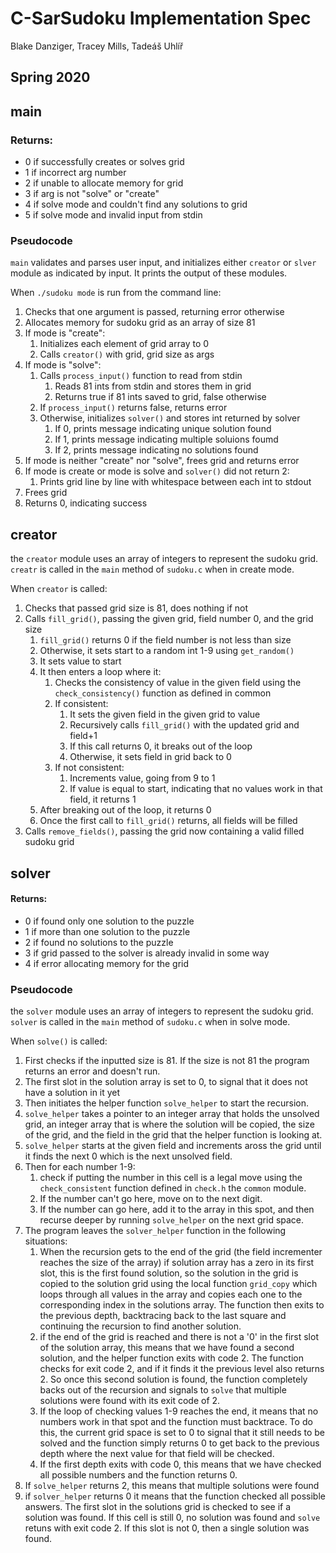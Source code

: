 
C-SarSudoku Implementation Spec
==========================
Blake Danziger, Tracey Mills, Tadeáš Uhlíř

Spring 2020
---------

## main

### Returns:

 - 0 if successfully creates or solves grid
 - 1 if incorrect arg number
 - 2 if unable to allocate memory for grid
 - 3 if arg is not "solve" or "create"
 - 4 if solve mode and couldn't find any solutions to grid
 - 5 if solve mode and invalid input from stdin

### Pseudocode

`main` validates and parses user input, and initializes either `creator` or `slver` module as indicated by input. It prints the output of these modules.

When `./sudoku mode` is run from the command line:
1. Checks that one argument is passed, returning error otherwise
2. Allocates memory for sudoku grid as an array of size 81
3. If mode is "create":
    1. Initializes each element of grid array to 0
    2. Calls `creator()` with grid, grid size as args
4. If mode is "solve":
    1. Calls `process_input()` function to read from stdin
        1. Reads 81 ints from stdin and stores them in grid
        2. Returns true if 81 ints saved to grid, false otherwise
    2. If `process_input()` returns false, returns error
    3. Otherwise, initializes `solver()` and stores int returned by solver
    	1. If 0, prints message indicating unique solution found
        2. If 1, prints message indicating multiple soluions foumd
        3. If 2, prints message indicating no solutions found
5. If mode is neither "create" nor "solve", frees grid and returns error
6. If mode is create or mode is solve and `solver()` did not return 2:
    1.  Prints grid line by line with whitespace between each int to stdout
7. Frees grid
8. Returns 0, indicating success


## creator

the `creator` module uses an array of integers to represent the sudoku grid. `creatr` is called in the `main` method of `sudoku.c` when in create mode.

When `creator` is called:
1. Checks that passed grid size is 81, does nothing if not
2. Calls `fill_grid()`, passing the given grid, field number 0, and the grid size
    1. `fill_grid()` returns 0 if the field number is not less than size
    2. Otherwise, it sets start to a random int 1-9 using `get_random()`
    3. It sets value to start
    4. It then enters a loop where it:
        1. Checks the consistency of value in the given field using the `check_consistency()` function as defined in common
        2. If consistent:
            1. It sets the given field in the given grid to value
            2. Recursively calls `fill_grid()` with the updated grid and field+1
            3. If this call returns 0, it breaks out of the loop
            4. Otherwise, it sets field in grid back to 0
        3. If not consistent:
            1. Increments value, going from 9 to 1
            2. If value is equal to start, indicating that no values work in that field, it returns 1
    5. After breaking out of the loop, it returns 0
    6. Once the first call to `fill_grid()` returns, all fields will be filled
3. Calls `remove_fields()`, passing the grid now containing a valid filled sudoku grid
  



## solver

#### Returns:

 - 0 if found only one solution to the puzzle
 - 1 if more than one solution to the puzzle
 - 2 if found no solutions to the puzzle
 - 3 if grid passed to the solver is already invalid in some way
 - 4 if error allocating memory for the grid

### Pseudocode

the `solver` module uses an array of integers to represent the sudoku grid. `solver` is called in the `main` method of  `sudoku.c` when in solve mode.

When `solve()` is called:
1. First checks if the inputted size is 81. If the size is not 81 the program returns an error and doesn't run.
2. The first slot in the solution array is set to 0, to signal that it does not have a solution in it yet
2. Then initiates the helper function `solve_helper` to start the recursion.
3. `solve_helper` takes a pointer to an integer array that holds the unsolved grid, an integer array that is where the solution will be copied, the size of the grid, and the field in the grid that the helper function is looking at.
4. `solve_helper` starts at the given field and increments aross the grid until it finds the next 0 which is the next unsolved field.
5. Then for each number 1-9:
    1. check if putting the number in this cell is a legal move using the `check_consistent` function defined in `check.h` the `common` module.
    2. If the number can't go here, move on to the next digit.
    3. If the number can go here, add it to the array in this spot, and then recurse deeper by running `solve_helper` on the next grid space.
6. The program leaves the `solver_helper` function in the following situations:
    1. When the recursion gets to the end of the grid (the field incrementer reaches the size of the array) if solution array has a zero in its first slot, this is the first found solution, so the solution in the grid is copied to the solution grid using the local function `grid_copy` which loops through all values in the array and copies each one to the corresponding index in the solutions array. The function then exits to the previous depth, backtracing back to the last square and continuing the recursion to find another solution.
    2. if the end of the grid is reached and there is not a '0' in the first slot of the solution array, this means that we have found a second solution, and the helper function exits with code 2. The function checks for exit code 2, and if it finds it the previous level also returns 2. So once this second solution is found, the function completely backs out of the recursion and signals to `solve` that multiple solutions were found with its exit code of 2.
    3. If the loop of checking values 1-9 reaches the end, it means that no numbers work in that spot and the function must backtrace. To do this, the current grid space is set to 0 to signal that it still needs to be solved and the function simply returns 0 to get back to the previous depth where the next value for that field will be checked.
    4. If the first depth exits with code 0, this means that we have checked all possible numbers and the function returns 0.
6. If `solve_helper` returns 2, this means that multiple solutions were found
7. if `solver_helper` returns 0 it means that the function checked all possible answers. The first slot in the solutions grid is checked to see if a solution was found. If this cell is still 0, no solution was found and `solve` retuns with exit code 2. If this slot is not 0, then a single solution was found.
